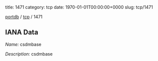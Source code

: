 title: 1471
category: tcp
date: 1970-01-01T00:00:00+0000
slug: tcp/1471

[portdb](/) / [tcp](/category/tcp.html) / 1471


## IANA Data

_Name:_ csdmbase

_Description:_ csdmbase

